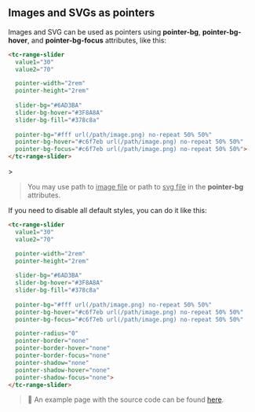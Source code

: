 ## Images and SVGs as pointers

Images and SVG can be used as pointers using **pointer-bg**, **pointer-bg-hover**, and **pointer-bg-focus** attributes, like this:

```html
<tc-range-slider
  value1="30"
  value2="70"

  pointer-width="2rem"
  pointer-height="2rem"
  
  slider-bg="#6AD3BA"
  slider-bg-hover="#3F8A8A"
  slider-bg-fill="#378c8a"
  
  pointer-bg="#fff url(/path/image.png) no-repeat 50% 50%"
  pointer-bg-hover="#c6f7eb url(/path/image.png) no-repeat 50% 50%"
  pointer-bg-focus="#c6f7eb url(/path/image.png) no-repeat 50% 50%">
</tc-range-slider>
```

<div class="my-12 flex flex-col items-center">
    <tc-range-slider
        value1="30"
        value2="70"
        pointer-width="2rem"
        pointer-height="2rem"
        slider-bg="#6AD3BA"
        slider-bg-hover="#3F8A8A"
        slider-bg-fill="#378c8a"
        pointer-bg="#fff url(/img/icons/paw.png) no-repeat 50% 50%"
        pointer-bg-hover="#c6f7eb url(/img/icons/paw.png) no-repeat 50% 50%"
        pointer-bg-focus="#c6f7eb url(/img/icons/paw.png) no-repeat 50% 50%">></tc-range-slider>
</div>

> You may use path to <u>image file</u> or path to <u>svg file</u> in the **pointer-bg** attributes.


If you need to disable all default styles, you can do it like this:

```html
<tc-range-slider
  value1="30"
  value2="70"

  pointer-width="2rem"
  pointer-height="2rem"
  
  slider-bg="#6AD3BA"
  slider-bg-hover="#3F8A8A"
  slider-bg-fill="#378c8a"
  
  pointer-bg="#fff url(/path/image.png) no-repeat 50% 50%"
  pointer-bg-hover="#c6f7eb url(/path/image.png) no-repeat 50% 50%"
  pointer-bg-focus="#c6f7eb url(/path/image.png) no-repeat 50% 50%"

  pointer-radius="0"
  pointer-border="none"
  pointer-border-hover="none"
  pointer-border-focus="none"
  pointer-shadow="none"
  pointer-shadow-hover="none"
  pointer-shadow-focus="none">
</tc-range-slider>
```

> :pushpin: An example page with the source code can be found [here](https://github.com/toolcool-org/toolcool-range-slider/blob/main/examples/19-pointers-images-and-svg.html).